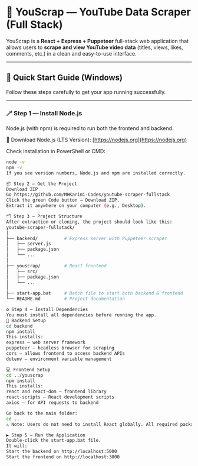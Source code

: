 # 🧠 YouScrap — YouTube Data Scraper (Full Stack)

YouScrap is a **React + Express + Puppeteer** full-stack web application that allows users to **scrape and view YouTube video data** (titles, views, likes, comments, etc.) in a clean and easy-to-use interface.

---

## 🚀 Quick Start Guide (Windows)

Follow these steps carefully to get your app running successfully.

---

### 🪄 Step 1 — Install Node.js

Node.js (with npm) is required to run both the frontend and backend.

🔗 Download Node.js (LTS Version): [https://nodejs.org](https://nodejs.org)

Check installation in PowerShell or CMD:

```bash
node -v
npm -v
If you see version numbers, Node.js and npm are installed correctly.

📦 Step 2 — Get the Project
Download ZIP
Go https://github.com/MHKarimi-Codes/youtube-scraper-fullstack
Click the green Code button → Download ZIP.
Extract it anywhere on your computer (e.g., Desktop).

🗂️ Step 3 — Project Structure
After extraction or cloning, the project should look like this:
youtube-scraper-fullstack/
│
├── backend/          # Express server with Puppeteer scraper
│   ├── server.js
│   ├── package.json
│   └── ...
│
├── youscrap/         # React frontend
│   ├── src/
│   ├── package.json
│   └── ...
│
├── start-app.bat     # Batch file to start both backend & frontend
└── README.md         # Project documentation

⚙️ Step 4 — Install Dependencies
You must install all dependencies before running the app.
🧩 Backend Setup
cd backend
npm install
This installs:
express — web server framework
puppeteer — headless browser for scraping
cors — allows frontend to access backend APIs
dotenv — environment variable management

💻 Frontend Setup
cd ../youscrap
npm install
This installs:
react and react-dom — frontend library
react-scripts — React development scripts
axios — for API requests to backend

Go back to the main folder:
cd ..
⚠️ Note: Users do not need to install React globally. All required packages are installed locally via npm install.

▶️ Step 5 — Run the Application
Double-click the start-app.bat file.
It will:
Start the backend on http://localhost:5000
Start the frontend on http://localhost:3000